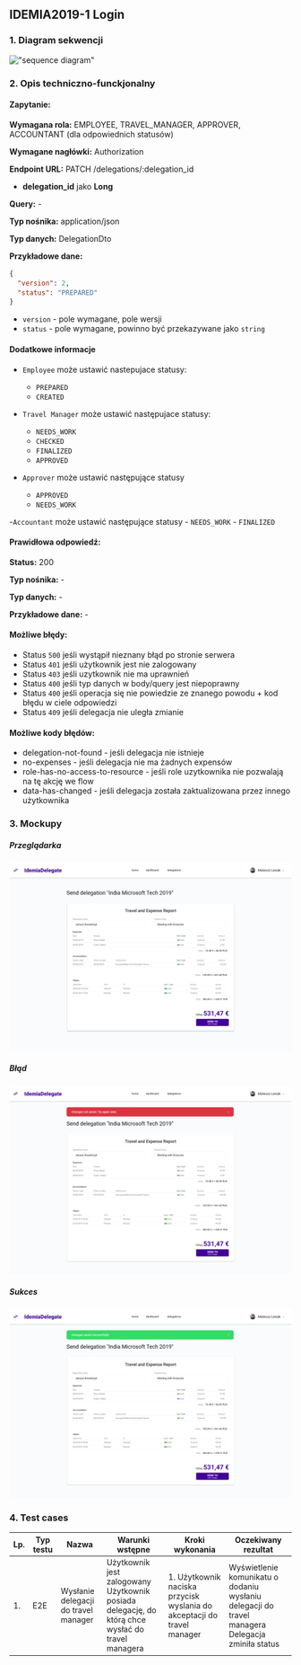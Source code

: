 ## IDEMIA2019-1 Login

### 1. Diagram sekwencji

!["sequence diagram"](http://www.plantuml.com/plantuml/svg/SoWkIImgAStDKGYlF3ex9pFB9JKdDJqnEUl8J9VyaAB4ijGStyIynFJKeaGkvvpCrBmINJk8afBC_BpWrAAopEHKg-e0nn1dZrg5WiIIv0o4j8Oc5uPQPEq18EN19KM99QdfbSxvUIMf5ILMPOavcIb04JHbGBFmQiJgBeG8VeS4fHRa5sUMv1TLMXK3lGos2rDEbrGhW1eWOMPLb5fScbF2vP2Qbm8CQou0)

### 2. Opis techniczno-funckjonalny

#### Zapytanie:

**Wymagana rola:** EMPLOYEE, TRAVEL_MANAGER, APPROVER, ACCOUNTANT (dla odpowiednich statusów)

**Wymagane nagłówki:** Authorization

**Endpoint URL:** PATCH /delegations/:delegation_id

- **delegation_id** jako **Long**

**Query:** -

**Typ nośnika:** application/json

**Typ danych:** DelegationDto

**Przykładowe dane:**

```json
{
  "version": 2,
  "status": "PREPARED"
}
```

- `version` - pole wymagane, pole wersji
- `status` - pole wymagane, powinno być przekazywane jako `string`

#### Dodatkowe informacje

- `Employee` może ustawić nastepujace statusy:
  - `PREPARED`
  - `CREATED`
  
- `Travel Manager` może ustawić następujace statusy:
    - `NEEDS_WORK`
    - `CHECKED`
    - `FINALIZED`
    - `APPROVED`

- `Approver` może ustawić następujące statusy
    - `APPROVED`
    - `NEEDS_WORK`

-`Accountant` może ustawić następujące statusy
    - `NEEDS_WORK`
    - `FINALIZED`

#### Prawidłowa odpowiedź:

**Status:** 200

**Typ nośnika:** -

**Typ danych:** -

**Przykładowe dane:** -

#### Możliwe błędy:

- Status `500` jeśli wystąpił nieznany błąd po stronie serwera
- Status `401` jeśli użytkownik jest nie zalogowany
- Status `403` jeśli uzytkownik nie ma uprawnień
- Status `400` jeśli typ danych w body/query jest niepoprawny
- Status `400` jeśli operacja się nie powiedzie ze znanego powodu + kod błędu w ciele odpowiedzi
- Status `409` jeśli delegacja nie uległa zmianie

#### Możliwe kody błędów:

- delegation-not-found - jeśli delegacja nie istnieje
- no-expenses - jeśli delegacja nie ma żadnych expensów
- role-has-no-access-to-resource - jeśli role uzytkownika nie pozwalają na tę akcję we flow
- data-has-changed - jeśli delegacja została zaktualizowana przez innego użytkownika

### 3. Mockupy

##### Przeglądarka

![Page](./mockupy/page.png?raw=true "Page")

##### Błąd

![Error](./mockupy/error.png?raw=true "Error")

##### Sukces

![Success](./mockupy/success.png?raw=true "Success")

### 4. Test cases

| Lp. | Typ testu | Nazwa                                | Warunki wstępne                                                                                     | Kroki wykonania                                                         | Oczekiwany rezultat                                                                                 |
| --- | --------- | ------------------------------------ | --------------------------------------------------------------------------------------------------- | ----------------------------------------------------------------------- | --------------------------------------------------------------------------------------------------- |
| 1.  | E2E       | Wysłanie delegacji do travel manager | Użytkownik jest zalogowany<br>Użytkownik posiada delegację, do którą chce wysłać do travel managera | 1. Użytkownik naciska przycisk wyslania do akceptacji do travel manager | Wyświetlenie komunikatu o dodaniu wysłaniu delegacji do travel managera<br>Delegacja zminiła status |
